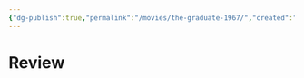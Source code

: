```yaml
---
{"dg-publish":true,"permalink":"/movies/the-graduate-1967/","created":"2024-06-18","updated":"2024-06-18"}
---
```



# Review
